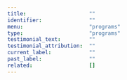 ```yaml
---
title:                    ""
identifier:               ""
menu:                     "programs"
type:                     "programs"
testimonial_text:         ""
testimonial_attribution:  ""
current_label:            ""
past_label:               ""
related:                  []
---
```

